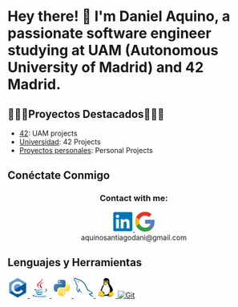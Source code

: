 # Hey there! 👋 I'm Daniel Aquino, a passionate software engineer studying at UAM (Autonomous University of Madrid) and 42 Madrid.

## 👨🏻‍💻Proyectos Destacados👨🏻‍💻

- [42](https://github.com/DanielAquino2003/UAM): UAM projects
- [Universidad](https://github.com/DanielAquino2003/42): 42 Projects
- [Proyectos personales](https://github.com/DanielAquino2003/Personal-Projetcts): Personal Projects

## Conéctate Conmigo

<h3 align="center">Contact with me:</h3>
<p align="center">
  <a href="https://www.linkedin.com/in/danielaquino2003/" target="_blank" rel="noreferrer">
    <img src="https://raw.githubusercontent.com/devicons/devicon/master/icons/linkedin/linkedin-original.svg" alt="LinkedIn" width="40" height="40"/>
  </a>
  <a href="mailto:aquinosantiagodani@gmail.com" target="_blank" rel="noreferrer">
    <img src="https://raw.githubusercontent.com/devicons/devicon/master/icons/google/google-original.svg" alt="Email" width="40" height="40"/>
  </a><br>
  aquinosantiagodani@gmail.com
</p>

## Lenguajes y Herramientas

<p align="left">
  <a href="https://www.cprogramming.com/" target="_blank" rel="noreferrer">
    <img src="https://raw.githubusercontent.com/devicons/devicon/master/icons/c/c-original.svg" alt="C" width="40" height="40"/>
  </a>
  <a href="https://www.java.com/" target="_blank" rel="noreferrer">
    <img src="https://raw.githubusercontent.com/devicons/devicon/master/icons/java/java-original.svg" alt="Java" width="40" height="40"/>
  </a>
  <a href="https://www.python.org/" target="_blank" rel="noreferrer">
    <img src="https://raw.githubusercontent.com/devicons/devicon/master/icons/python/python-original.svg" alt="Python" width="40" height="40"/>
  </a>
  <a href="https://www.sql.org/" target="_blank" rel="noreferrer">
    <img src="https://raw.githubusercontent.com/devicons/devicon/master/icons/mysql/mysql-original.svg" alt="SQL" width="40" height="40"/>
  </a>
  <a href="https://www.linux.org/" target="_blank" rel="noreferrer">
    <img src="https://raw.githubusercontent.com/devicons/devicon/master/icons/linux/linux-original.svg" alt="Linux" width="40" height="40"/>
  </a>
  <a href="https://git-scm.com/" target="_blank" rel="noreferrer">
    <img src="https://www.vectorlogo.zone/logos/git-scm/git-scm-icon.svg" alt="Git" width="40" height="40"/>
  </a>
</p>


